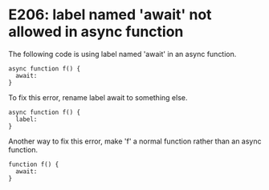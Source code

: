 # E206: label named 'await' not allowed in async function

The following code is using label named 'await' in an async
function.

    async function f() {
      await:
    }

To fix this error, rename label await to something else.

    async function f() {
      label:
    }

Another way to fix this error, make 'f' a normal function
rather than an async function.

    function f() {
      await:
    }
